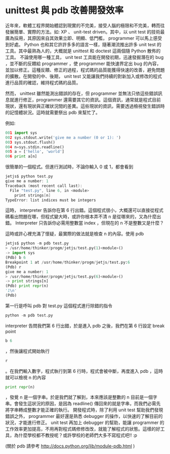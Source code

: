 # unittest 與 pdb 改善開發效率


近年來，軟體工程界開始體認到現實的不完美，接受人腦的極限和不完美，轉而往發展簡單、實際的方法。如: XP 、 unit-test driven。其中，以 unit test 的技術最廣為採用，其原因來自其效果立即、明顯、低門檻， programmer 可以馬上感受到好處。 Python 也和其它許許多多的語言一樣，隨著潮流推出許多 unit test 的工具。其中最熟為人的，大概就是 unittest 和 doctest 這兩個隨 Python 散佈的工具。
不論使用哪一種工具， unit test 工具能在開發初期，迅速發掘潛在的 bug ，並不斷的反饋給 programmer ，使 programmer 能快速界定出 bug 的內容，並加以修正。這種反饋、修正的過程，程式碼的品質能獲得快速的改善，避免問題的擴散。在開發的中、後期， unit test 又能讓我們持續的對新加入或修改的程式進行品質的確認，維持程式碼的品質。

然而， unittest 雖然能測出錯誤的存在，但 programmer 並無法只依這些錯誤訊息就進行修正，programmer 還需要其它的資訊。這個資訊，通常就是程式目前現狀，還有現狀與正確狀況間的差異。這些現狀的資訊，需要透過檢視發生錯誤時的記憶體狀況。這時就需要祭出 pdb 來幫忙了。

例如:
```py
001	import sys
002	sys.stdout.write('give me a number (0 or 1): ')
003	sys.stdout.flush()
004	n=sys.stdin.readline()
005	a = ['hello', 'world']
006	print a[n]
```
很簡單的一個程式。但進行測試時，不論你輸入 0 或 1，都會看到
```c
jetjs$ python test.py
give me a number: 1
Traceback (most recent call last):
  File "test.py", line 6, in <module>
    print strings[n]
TypeError: list indices must be integers
```
這時， interpreter 告訴你在第 6 行出錯。這個程式很小，大概還可以直接從程式碼看出問題在哪，但程式變大時，或許你根本弄不清 n 是從哪來的，又為什麼出錯。 Interpreter 只告訴你必需用整數當 index ，但現在的 n 不是整數又是什麼？

這時或許心裡充滿了懷疑，最實際的做法就是檢查 n 的內容。使用 pdb
```py
jetjs$ python -m pdb test.py
> /usr/home/thinker/progm/jetjs/test.py(1)<module>()
-> import sys
(Pdb) b 6
Breakpoint 1 at /usr/home/thinker/progm/jetjs/test.py:6
(Pdb) r
give me a number: 1
> /usr/home/thinker/progm/jetjs/test.py(6)<module>()
-> print strings[n]
(Pdb) print repr(n)
'1\n'
(Pdb) 
```
第一行是呼叫 pdb 對 test.py 這個程式進行除錯的指令
```py
python -m pdb test.py
```
interpreter 告問我們第 6 行出錯，於是進入 pdb 之後，我們在第 6 行設定 break point
```py
b 6
```
，然後讓程式開始執行
```py
r
```
。在我們輸入數字，程式執行到第 6 行時，程式會被中斷，再度進入 pdb ，這時就可以檢視 n 的內容
```py
print repr(n)
```
，發覺 n 是一個字串。於是我們就了解到，本來應該是整數的 n 目前是一個字串。會發生這狀況的原因，是因為 readline() 傳回來的就是字串，而我們必需先將字串轉成整數才能正確的執行。
開發程式時，除了利用 unit test 幫助我們發現錯誤之外， programmer 最好還是熟悉 debugger 的操作，以快速的了解目前的狀況，才能進行修正。 unit test 再加上 debugger 的幫助，能讓 programmer 的工作效率更加提高，不用再對程式碼修修改改，就能了解程式的狀態。這樣的好工具，為什麼學校都不教授呢？或許學校的老師們大多不寫程式吧!! :p

(關於 pdb 請參考 http://docs.python.org/lib/module-pdb.html )